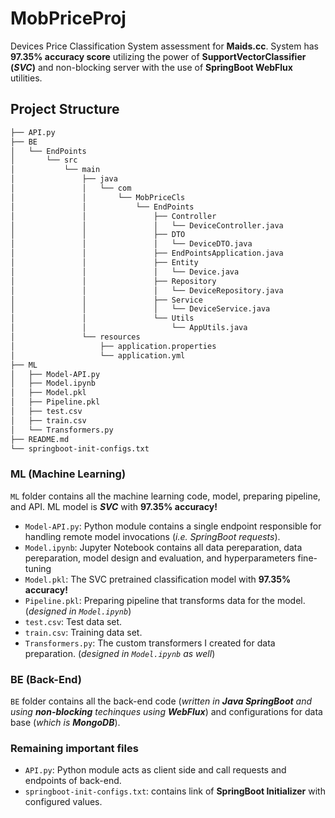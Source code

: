 # MobPriceProj
Devices Price Classification System assessment for **Maids.cc**. System has **97.35% accuracy score** utilizing the power of **SupportVectorClassifier (*SVC*)** and non-blocking server with the use of **SpringBoot WebFlux** utilities.
## Project Structure
``` bash
├── API.py
├── BE
│   └── EndPoints
│       └── src
│           └── main
│               ├── java
│               │   └── com
│               │       └── MobPriceCls
│               │           └── EndPoints
│               │               ├── Controller
│               │               │   └── DeviceController.java
│               │               ├── DTO
│               │               │   └── DeviceDTO.java
│               │               ├── EndPointsApplication.java
│               │               ├── Entity
│               │               │   └── Device.java
│               │               ├── Repository
│               │               │   └── DeviceRepository.java
│               │               ├── Service
│               │               │   └── DeviceService.java
│               │               └── Utils
│               │                   └── AppUtils.java
│               └── resources
│                   ├── application.properties
│                   └── application.yml
├── ML
│   ├── Model-API.py
│   ├── Model.ipynb
│   ├── Model.pkl
│   ├── Pipeline.pkl
│   ├── test.csv
│   ├── train.csv
│   └── Transformers.py
├── README.md
└── springboot-init-configs.txt
```
### ML (Machine Learning) 
`ML` folder contains all the machine learning code, model, preparing pipeline, and API. ML model is ***SVC*** with **97.35% accuracy!**
* `Model-API.py`: Python module contains a single endpoint responsible for handling remote model invocations (*i.e. SpringBoot requests*).
* `Model.ipynb`: Jupyter Notebook contains all data pereparation, data pereparation, model design and evaluation, and hyperparameters fine-tuning
* `Model.pkl`: The SVC pretrained classification model with **97.35% accuracy!** 
* `Pipeline.pkl`: Preparing pipeline that transforms data for the model. (*designed in `Model.ipynb`*)
* `test.csv`: Test data set. 
* `train.csv`: Training data set.
* `Transformers.py`: The custom transformers I created for data preparation. (*designed in `Model.ipynb` as well*)

### BE (Back-End)
`BE` folder contains all the back-end code (*written in **Java SpringBoot** and using **non-blocking** techinques using **WebFlux***) and configurations for data base (*which is **MongoDB***).

### Remaining important files
* `API.py`: Python module acts as client side and call requests and endpoints of back-end.
* `springboot-init-configs.txt`: contains link of **SpringBoot Initializer** with configured values.
